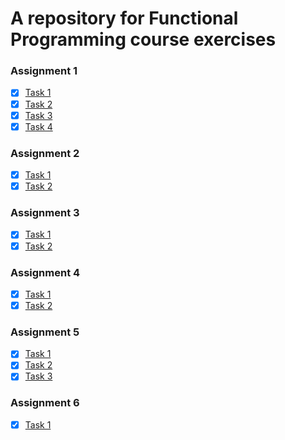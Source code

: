 # A repository for Functional Programming course exercises

### Assignment 1

- [x] [Task 1](/ex_1/part-1.exs)
- [x] [Task 2](/ex_1/part-2.exs)
- [x] [Task 3](/ex_1/part-3.exs)
- [x] [Task 4](/ex_1/part-4.exs)

### Assignment 2

- [x] [Task 1](/ex_2/part-1.exs)
- [x] [Task 2](/ex_2/part-2.exs)

### Assignment 3

- [x] [Task 1](/ex_3/part-1.exs)
- [x] [Task 2](/ex_3/part-2.exs)

### Assignment 4

- [x] [Task 1](/ex_4/part-1.exs)
- [x] [Task 2](/ex_4/part-2.exs)

### Assignment 5

- [x] [Task 1](/ex_5/part-1.ex)
- [x] [Task 2](/ex_5/part-2.ex)
- [x] [Task 3](/ex_5/part-3.ex)

### Assignment 6

- [x] [Task 1](/ex_6/part-1.ex)